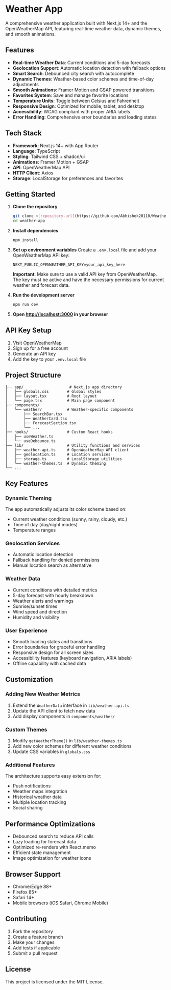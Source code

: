 # Weather App

A comprehensive weather application built with Next.js 14+ and the OpenWeatherMap API, featuring real-time weather data, dynamic themes, and smooth animations.

## Features

- **Real-time Weather Data**: Current conditions and 5-day forecasts
- **Geolocation Support**: Automatic location detection with fallback options
- **Smart Search**: Debounced city search with autocomplete
- **Dynamic Themes**: Weather-based color schemes and time-of-day adjustments
- **Smooth Animations**: Framer Motion and GSAP powered transitions
- **Favorites System**: Save and manage favorite locations
- **Temperature Units**: Toggle between Celsius and Fahrenheit
- **Responsive Design**: Optimized for mobile, tablet, and desktop
- **Accessibility**: WCAG compliant with proper ARIA labels
- **Error Handling**: Comprehensive error boundaries and loading states

## Tech Stack

- **Framework**: Next.js 14+ with App Router
- **Language**: TypeScript
- **Styling**: Tailwind CSS + shadcn/ui
- **Animations**: Framer Motion + GSAP
- **API**: OpenWeatherMap API
- **HTTP Client**: Axios
- **Storage**: LocalStorage for preferences and favorites

## Getting Started

1. **Clone the repository**
   ```bash
   git clone <[repository-url](https://github.com/Abhishek20110/Weather-Website)>
   cd weather-app
   ```

2. **Install dependencies**
   ```bash
   npm install
   ```

3. **Set up environment variables**
   Create a `.env.local` file and add your OpenWeatherMap API key:
   ```
   NEXT_PUBLIC_OPENWEATHER_API_KEY=your_api_key_here
   ```
   
   **Important**: Make sure to use a valid API key from OpenWeatherMap. The key must be active and have the necessary permissions for current weather and forecast data.

4. **Run the development server**
   ```bash
   npm run dev
   ```

5. **Open [http://localhost:3000](http://localhost:3000) in your browser**

## API Key Setup

1. Visit [OpenWeatherMap](https://openweathermap.org/api)
2. Sign up for a free account
3. Generate an API key
4. Add the key to your `.env.local` file

## Project Structure

```
├── app/                    # Next.js app directory
│   ├── globals.css        # Global styles
│   ├── layout.tsx         # Root layout
│   └── page.tsx           # Main page component
├── components/
│   └── weather/           # Weather-specific components
│       ├── SearchBar.tsx
│       ├── WeatherCard.tsx
│       ├── ForecastSection.tsx
│       └── ...
├── hooks/                 # Custom React hooks
│   ├── useWeather.ts
│   └── useDebounce.ts
├── lib/                   # Utility functions and services
│   ├── weather-api.ts     # OpenWeatherMap API client
│   ├── geolocation.ts     # Location services
│   ├── storage.ts         # LocalStorage utilities
│   └── weather-themes.ts  # Dynamic theming
└── ...
```

## Key Features

### Dynamic Theming
The app automatically adjusts its color scheme based on:
- Current weather conditions (sunny, rainy, cloudy, etc.)
- Time of day (day/night modes)
- Temperature ranges

### Geolocation Services
- Automatic location detection
- Fallback handling for denied permissions
- Manual location search as alternative

### Weather Data
- Current conditions with detailed metrics
- 5-day forecast with hourly breakdown
- Weather alerts and warnings
- Sunrise/sunset times
- Wind speed and direction
- Humidity and visibility

### User Experience
- Smooth loading states and transitions
- Error boundaries for graceful error handling
- Responsive design for all screen sizes
- Accessibility features (keyboard navigation, ARIA labels)
- Offline capability with cached data

## Customization

### Adding New Weather Metrics
1. Extend the `WeatherData` interface in `lib/weather-api.ts`
2. Update the API client to fetch new data
3. Add display components in `components/weather/`

### Custom Themes
1. Modify `getWeatherTheme()` in `lib/weather-themes.ts`
2. Add new color schemes for different weather conditions
3. Update CSS variables in `globals.css`

### Additional Features
The architecture supports easy extension for:
- Push notifications
- Weather maps integration
- Historical weather data
- Multiple location tracking
- Social sharing

## Performance Optimizations

- Debounced search to reduce API calls
- Lazy loading for forecast data
- Optimized re-renders with React.memo
- Efficient state management
- Image optimization for weather icons

## Browser Support

- Chrome/Edge 88+
- Firefox 85+
- Safari 14+
- Mobile browsers (iOS Safari, Chrome Mobile)

## Contributing

1. Fork the repository
2. Create a feature branch
3. Make your changes
4. Add tests if applicable
5. Submit a pull request

## License

This project is licensed under the MIT License.
